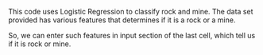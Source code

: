 This code uses Logistic Regression to classify rock and mine. The data set provided has various features that determines if it is a rock or a mine.

So, we can enter such features in input section of the last cell, which tell us if it is rock or mine.
